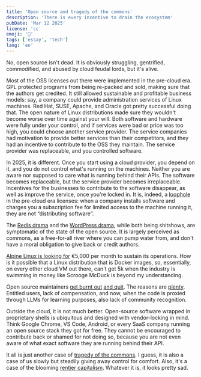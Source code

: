 ```yaml
---
title: 'Open source and tragedy of the commons'
description: 'There is every incentive to drain the ecosystem'
pubDate: 'Mar 12 2025'
license: 'cc'
emoji: '🍂'
tags: ['essay', 'tech']
lang: 'en'
---
```


No, open source isn't dead. It is obviously struggling, gentrified, commodified, and abused by cloud feudal lords, but it's alive.

Most of the OSS licenses out there were implemented in the pre-cloud era. GPL protected programs from being re-packed and sold, making sure that the authors get credited. It still allowed sustainable and profitable business models: say, a company could provide administration services of Linux machines. Red Hat, SUSE, Apache, and Oracle got pretty successful doing that. The open nature of Linux distributions made sure they wouldn't become worse over time against your will. Both software and hardware were fully under your control, and if services were bad or price was too high, you could choose another service provider. The service companies had motivation to provide better services than their competitors, and they had an incentive to contribute to the OSS they maintain. The service provider was replaceable, and you controlled software.

In 2025, it is different. Once you start using a cloud provider, you depend on it, and you do not control what's running on the machines. Neither you are aware nor supposed to care what is running behind their APIs. The software becomes replaceable, but the service provider becomes irreplaceable. Incentives for the businesses to contribute to the software disappear, as well as improve the service, once you're locked in. It is, indeed, a [loophole](https://opensource.org/blog/gnu-affero-gpl-version-3-and-the-asp-loophole) in the pre-cloud era licenses: when a company installs software and charges you a subscription fee for limited access to the machine running it, they are not “distributing software”.

The [Redis drama](https://arstechnica.com/information-technology/2024/04/redis-license-change-and-forking-are-a-mess-that-everybody-can-feel-bad-about/) and the [WordPress drama](https://techcrunch.com/2025/01/12/wordpress-vs-wp-engine-drama-explained/), while both being shitshows, are symptomatic of the state of the open source. It is largely perceived as commons, as a free-for-all river where you can pump water from, and don't have a moral obligation to give back or credit authors.

[Alpine Linux is looking for](https://alpinelinux.org/posts/Seeking-Support-After-Equinix-Metal-Sunsets.html) €5,000 per month to sustain its operations. How is it possible that a Linux distribution that is Docker images, so, essentially, on every other cloud VM out there, can't get 5k when the industry is swimming in money like Scrooge McDuck is beyond my understanding.

Open source maintainers [get burnt out](https://opensauced.pizza/blog/when-open-source-maintainers-leave) [and quit](https://dev.to/tidelift/maintainer-burnout-is-real-almost-60-of-maintainers-have-quit-or-considered-quitting-maintaining-one-of-their-projects-51ma). The reasons are [plenty](https://dev.to/sapegin/why-i-quit-open-source-1n2e). Entitled users, lack of compensation, and now, when the code is proxied through LLMs for learning purposes, also lack of community recognition.

Outside the cloud, it is not much better. Open-source software wrapped in proprietary shells is ubiquitous and designed with vendor-locking in mind. Think Google Chrome, VS Code, Android, or every SaaS company running an open source stack they got for free. They cannot be encouraged to contribute back or shamed for not doing so, because you are not even aware of what exact software they are running behind their API.

It all is just another case of [tragedy of the commons](https://en.wikipedia.org/wiki/Tragedy_of_the_commons). I guess, it is also a case of us slowly but steadily giving away control for comfort. Also, it's a case of the blooming [rentier capitalism](https://en.wikipedia.org/wiki/Rentier_capitalism). Whatever it is, it looks pretty sad.

